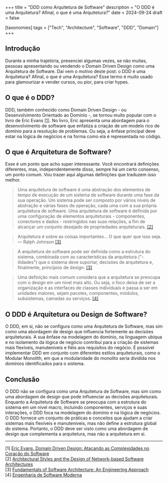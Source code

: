 +++
title = "DDD como Arquitetura de Software"
description = "O DDD é uma Arquitetura? Afinal, o que é uma Arquitetura?"
date = 2024-09-24 
draft = false

[taxonomies]
tags = ["Tech", "Architecture", "Software", "DDD", "Domain"]
+++

## Introdução
Durante a minha trajetória, presenciei algumas vezes, se não muitas, pessoas apresentando ou vendendo o Domain Driven Design como uma Arquitetura de Software. Daí vem o motivo deste post: o DDD é uma Arquitetura? Afinal, o que é uma Arquitetura? Esse termo é muito usado para glamourizar e vender cursos, ou pior, para criar hypes.

## O que é o DDD?
DDD, também conhecido como Domain Driven Design - ou Desenvolvimento Orientado ao Domínio -, se tornou muito popular com o livro de Eric Evans [[1]](#1). No livro, Eric apresenta uma abordagem para o desenvolvimento de software que enfatiza a criação de um modelo rico de domínio para a resolução de problemas. Ou seja, a ênfase principal deve estar na lógica de negócios e na forma como ela é representada no código.

## O que é Arquitetura de Software?
Esse é um ponto que acho super interessante. Você encontrará definições diferentes, mas, independentemente disso, sempre há um certo consenso, um ponto comum. Vou trazer aqui algumas definições que traduzem isso melhor.

> Uma arquitetura de software é uma abstração dos elementos de tempo de execução de um sistema de software durante uma fase da sua operação. Um sistema pode ser composto por vários níveis de abstração e várias fases de operação, cada uma com a sua própria arquitetura de software. Uma arquitetura de software é definida por uma configuração de elementos arquiteturais - componentes, conectores e dados - restringidos nas suas relações, a fim de alcançar um conjunto desejado de propriedades arquiteturais. [[2]](#2)

> Arquitetura é sobre as coisas importantes... O que quer que isso seja. — Ralph Johnson [[3]](#3)

>A arquitetura de software pode ser definida como a estrutura do sistema, combinada com as características da arquitetura ("-ilidades") que o sistema deve suportar, decisões de arquitetura e, finalmente, princípios de design. [[3]](#3)

> Uma definição mais comum considera que a arquitetura se preocupa com o design em um nível mais alto. Ou seja, o foco deixa de ser a organização e as interfaces de classes individuais e passa a ser em unidades maiores, sejam pacotes, componentes, módulos, subsistemas, camadas ou serviços. [[4]](#4)

## O DDD é Arquitetura ou Design de Software?
O DDD, em si, não se configura como uma Arquitetura de Software, mas sim como uma abordagem de design que influencia fortemente as decisões arquiteturais. A sua ênfase na modelagem do domínio, na linguagem ubíqua e no isolamento da lógica de negócio contribui para a criação de sistemas mais flexíveis, manuteníveis e fiéis aos requisitos do negócio. É possível implementar DDD em conjunto com diferentes estilos arquiteturais, como o Modular Monolith, em que a modularidade do monolito seria dividida nos domínios identificados para o sistema.

## Conclusão
O DDD não se configura como uma Arquitetura de Software, mas sim como uma abordagem de design que pode influenciar as decisões arquiteturais. Enquanto a Arquitetura de Software se preocupa com a estrutura do sistema em um nível macro, incluindo componentes, serviços e suas interações, o DDD foca na modelagem do domínio e na lógica de negócios. O DDD fornece um conjunto de práticas e conceitos que ajudam a criar sistemas mais flexíveis e manuteníveis, mas não define a estrutura global do sistema. Portanto, o DDD deve ser visto como uma abordagem de design que complementa a arquitetura, mas não a arquitetura em si.

---
<a id="1">[1]</a> [Eric Evans, Domain Driven Design: Atacando as Complexidades no Coração do Software](https://www.amazon.com.br/Domain-Driven-Design-Tackling-Complexity-Software-ebook/dp/B00794TAUG/ref=sr_1_2?__mk_pt_BR=%C3%85M%C3%85%C5%BD%C3%95%C3%91&sr=8-2)
<br />
<a id="2">[2]</a> [Architectural Styles and
the Design of Network-based Software Architectures](https://ics.uci.edu/~fielding/pubs/dissertation/top.htm)
<br />
<a id="3">[3]</a> [Fundamentals of Software Architecture: An Engineering Approach](https://www.amazon.com.br/Fundamentals-Software-Architecture-Engineering-Approach-ebook/dp/B0849MPK73/ref=sr_1_1?__mk_pt_BR=%C3%85M%C3%85%C5%BD%C3%95%C3%91&sr=8-1)
<br />
<a id="4">[4]</a> [Engenharia de Software Moderna](https://www.amazon.com.br/Engenharia-Software-Moderna-Marco-Valente/dp/6500019504/ref=sr_1_1?__mk_pt_BR=%C3%85M%C3%85%C5%BD%C3%95%C3%91&sr=8-1&ufe=app_do%3Aamzn1.fos.6d798eae-cadf-45de-946a-f477d47705b9)